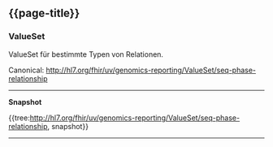 ## {{page-title}}

### ValueSet

ValueSet für bestimmte Typen von Relationen.

Canonical: http://hl7.org/fhir/uv/genomics-reporting/ValueSet/seq-phase-relationship

---

**Snapshot**

{{tree:http://hl7.org/fhir/uv/genomics-reporting/ValueSet/seq-phase-relationship, snapshot}}

---
